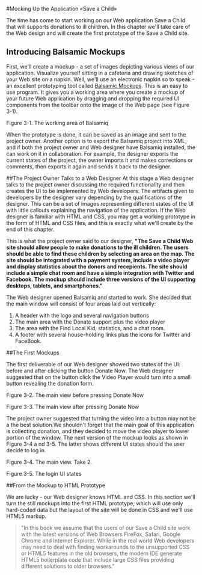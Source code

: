 #Mocking Up the Application «Save a Child» 

The time has come to start working on our Web application Save a Child that will supports donations to ill children. In this chapter we'll take care of the Web design and will create the first prototype of the Save a Child site. 

## Introducing Balsamic Mockups

First, we'll create a mockup - a set of images depicting various views of our application. Visualize yourself sitting in a cafeteria and drawing sketches of your Web site on a napkin. Well, we'll use an electronic napkin so to speak - an excellent prototyping tool called [Balsamic Mockups](http://balsamiq.com "Balsamic"). This is an easy to use program. It gives you a working area where you create a mockup of your future Web application by dragging and dropping the required UI components from the toolbar onto the image of the Web page (see Figure 3-1). 

[](fig_03_01.jpg)

Figure 3-1. The working area of Balsamiq

When the prototype is done, it can be saved as an image and sent to the project owner. Another option is to export the Balsamiq project into XML, and if both the project owner and Web designer have Balsamiq installed, the can work on it in collaboration. For example, the designer exports the current states of the project, the owner imports it and makes corrections or comments, then exports it again and sends it back to the designer. 


##The Project Owner Talks to a Web Designer
At this stage a Web designer talks to the project owner discussing the required functionality and then creates the UI to be implemented by Web developers. The artifacts given to developers by the designer vary depending by the qualifications of the designer. This can be a set of images representing different states of the UI with little callouts explaining the navigation of the application. If the Web designer is familiar with HTML and CSS, you may get a working prototype in the form of HTML and CSS files, and this is exactly what we'll create by the end of this chapter. 

This is what the project owner said to our designer, **"The Save a Child Web site should allow people to make donations to the ill children. The users should be able to find these children by selecting an area on the map. The site should be integrated with a payment system, include a video player and display statistics about the donors and recepients. The site should include a simple chat room and have a simple integration with Twitter and Facebook. The mockup should include three versions of the UI supporting  desktops, tablets, and smartphones."**

The Web designer opened Balsamiq and started to work. She decided that the main window will consist of four areas laid out vertically:
1. A header with the logo and several navigation buttons
2. The main area with the Donate support plus the video player
3. The area with the Find Local Kid, statistics, and a chat room.
4. A footer with several house-holding links plus the icons for Twitter and FaceBook.


##The First Mockups

The first deliverable of our Web designer showed two states of the UI: before and after clicking the button Donate Now. The Web designer suggested that on the button click the Video Player would turn into a small button revealing the donation form. 

[](fig_03_02.jpg)
Figure 3-2. The main view before pressing Donate Now

[](fig_03_03.jpg)
Figure 3-3. The main view after pressing Donate Now

The project owner suggested that turning the video into a button may not be a the best solution.We shouldn't forget that the main goal of this application is collecting donation, and they decided to move the video player to lower portion of the window. The next version of the mockup looks as shown in Figure 3-4 a nd 3-5. The latter shows different UI states should the user decide to log in.

[](fig_03_04.jpg)
Figure 3-4. The main view. Take 2.

[](fig_03_05.jpg)
Figure 3-5. The login UI states

##From the Mockup to HTML Prototype

We are lucky - our Web designer knows HTML and CSS. In this section we'll turn the still mockups into the  first HTML prototype, which will use only hard-coded data but the layout of the site will be done in CSS and we'll use HTML5 markup.  

>"In this book we assume that the users of our Save a Child site work with the latest versions of Web Browsers FireFox, Safari, Google Chrome and Internet Explorer. While in the real world Web developers may need to deal with finding workarounds to the unsupported CSS or HTML5 features in the old browsers, the modern IDE generate HTML5 boilerplate code that include large CSS files providing different solutions to older browsers."


